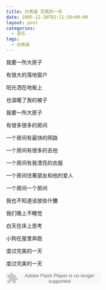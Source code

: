 ```yaml
---
title: 孙燕姿 完美的一天
date: 2005-12-30T02:11:58+00:00
layout: post
categories:
  - 音乐
tags:
  - 孙燕姿
---
```


我要一所大房子

有很大的落地窗户

阳光洒在地板上

也温暖了我的被子

我要一所大房子

有很多很多的房间

一个房间有最快的网路

一个房间有很多的吉他

一个房间有我漂亮的衣服

一个房间住著朋友和他的爱人

一个房间一个房间

我也不知道该放些什黱

我们晚上不睡觉

白天在床上思考

小狗在屋里奔跑

度过完美的一天

度过完美的一天

<embed src="http://www.xiami.com/widget/16034005_143409/singlePlayer.swf" type="application/x-shockwave-flash" width="257" height="33" wmode="transparent"></embed>